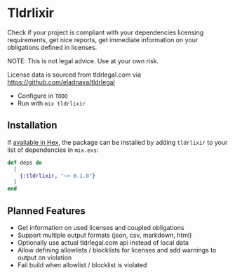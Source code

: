 # Tldrlixir

Check if your project is compliant with your dependencies licensing requirements, get nice reports, get immediate information on your obligations defined in licenses.

NOTE: This is not legal advice. Use at your own risk.

License data is sourced from tldrlegal.com via https://github.com/eladnava/tldrlegal

* Configure in `TODO`
* Run with `mix tldrlixir`

## Installation

If [available in Hex](https://hex.pm/docs/publish), the package can be installed
by adding `tldrlixir` to your list of dependencies in `mix.exs`:

```elixir
def deps do
  [
    {:tldrlixir, "~> 0.1.0"}
  ]
end
```


## Planned Features
* Get information on used licenses and coupled obligations
* Support multiple output formats (json, csv, markdown, html)
* Optionally use actual tldrlegal.com api instead of local data
* Allow defining allowlists / blocklists for licenses and add warnings to output on violation
* Fail build when allowlist / blocklist is violated

